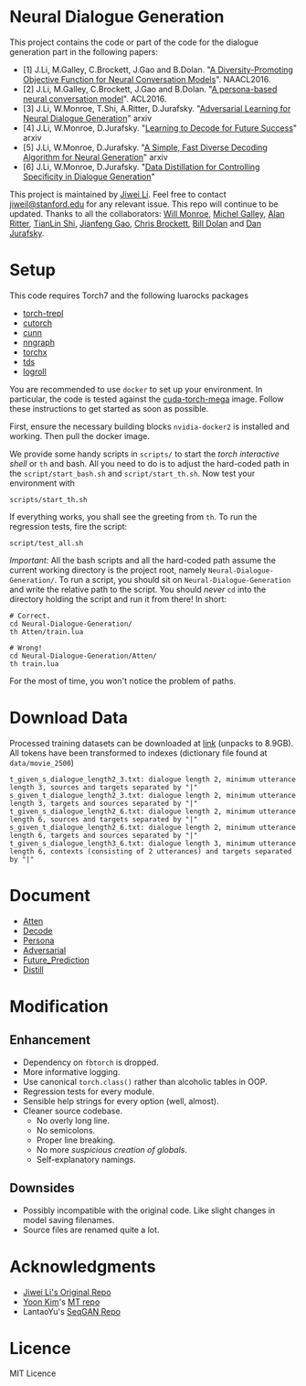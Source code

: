 # Neural Dialogue Generation

This project contains the code or part of the code for the dialogue generation part in the following papers:
* [1] J.Li, M.Galley, C.Brockett, J.Gao and B.Dolan. "[A Diversity-Promoting Objective Function for Neural Conversation Models](https://arxiv.org/pdf/1510.03055.pdf)". NAACL2016.
* [2] J.Li, M.Galley, C.Brockett, J.Gao and B.Dolan. "[A persona-based neural conversation model](https://arxiv.org/pdf/1603.06155.pdf)". ACL2016.
* [3] J.Li, W.Monroe, T.Shi, A.Ritter, D.Jurafsky. "[Adversarial Learning for Neural Dialogue Generation](https://arxiv.org/pdf/1701.06547.pdf)" arxiv
* [4] J.Li, W.Monroe, D.Jurafsky. "[Learning to Decode for Future Success](https://arxiv.org/pdf/1701.06549.pdf)" arxiv
* [5] J.Li, W.Monroe, D.Jurafsky. "[A Simple, Fast Diverse Decoding Algorithm for Neural Generation](https://arxiv.org/pdf/1611.08562.pdf)" arxiv
* [6] J.Li, W.Monroe, D.Jurafsky. "[Data Distillation for Controlling Specificity in Dialogue Generation](https://arxiv.org/abs/1702.06703)"

This project is maintained by [Jiwei Li](http://www.stanford.edu/~jiweil/). Feel free to contact jiweil@stanford.edu for any relevant issue. This repo will continue to be updated. Thanks to all the collaborators: [Will Monroe](http://stanford.edu/~wmonroe4/), [Michel Galley](https://www.microsoft.com/en-us/research/people/mgalley/), [Alan Ritter](http://aritter.github.io/), [TianLin Shi](http://www.timshi.xyz/home/index.html), [Jianfeng Gao](http://research.microsoft.com/en-us/um/people/jfgao/), [Chris Brockett](https://www.microsoft.com/en-us/research/people/chrisbkt/), [Bill Dolan](https://www.microsoft.com/en-us/research/people/billdol/) and [Dan Jurafsky](https://web.stanford.edu/~jurafsky/).

# Setup

This code requires Torch7 and the following luarocks packages
* [torch-trepl](https://github.com/torch/trepl.git)
* [cutorch](https://github.com/torch/cutorch)
* [cunn](https://github.com/torch/cunn)
* [nngraph](https://github.com/torch/nngraph)
* [torchx](https://github.com/nicholas-leonard/torchx)
* [tds](https://github.com/torch/tds)
* [logroll](https://github.com/rosejn/logroll.git)

You are recommended to use `docker` to set up your environment. In particular, the code is tested against the [cuda-torch-mega](https://github.com/Kaixhin/docker-torch-mega.git) image. Follow these instructions to get started as soon as possible.

First, ensure the necessary building blocks `nvidia-docker2` is installed and working. Then pull the docker image.

We provide some handy scripts in `scripts/` to start the *torch interactive shell* or `th` and bash. All you need to do is
to adjust the hard-coded path in the `script/start_bash.sh` and `script/start_th.sh`. Now test your environment with

    scripts/start_th.sh
    
If everything works, you shall see the greeting from `th`.
To run the regression tests, fire the script:

    script/test_all.sh
    
*Important:* All the bash scripts and all the hard-coded path assume the current working directory is the project root, namely
`Neural-Dialogue-Generation/`. To run a script, you should sit on `Neural-Dialogue-Generation` and write the relative path to
the script. You should *never* `cd` into the directory holding the script and run it from there!
In short:

    # Correct.
    cd Neural-Dialogue-Generation/
    th Atten/train.lua
    
    # Wrong!
    cd Neural-Dialogue-Generation/Atten/
    th train.lua

For the most of time, you won't notice the problem of paths.

# Download Data
Processed training datasets can be downloaded at [link](http://nlp.stanford.edu/data/OpenSubData.tar) (unpacks to 8.9GB). 
All tokens have been transformed to indexes (dictionary file found at ``data/movie_2500``)

    t_given_s_dialogue_length2_3.txt: dialogue length 2, minimum utterance length 3, sources and targets separated by "|"
    s_given_t_dialogue_length2_3.txt: dialogue length 2, minimum utterance length 3, targets and sources separated by "|"
    t_given_s_dialogue_length2_6.txt: dialogue length 2, minimum utterance length 6, sources and targets separated by "|"
    s_given_t_dialogue_length2_6.txt: dialogue length 2, minimum utterance length 6, targets and sources separated by "|"
    t_given_s_dialogue_length3_6.txt: dialogue length 3, minimum utterance length 6, contexts (consisting of 2 utterances) and targets separated by "|"


# Document
- [Atten](docs/Atten.md)
- [Decode](docs/Decode.md)
- [Persona](docs/Persona.md)
- [Adversarial](docs/Adversarial.md)
- [Future_Prediction](docs/Future.md)
- [Distill](docs/Distill.md)

# Modification

## Enhancement
- Dependency on `fbtorch` is dropped.
- More informative logging.
- Use canonical `torch.class()` rather than alcoholic tables in OOP.
- Regression tests for every module.
- Sensible help strings for every option (well, almost).
- Cleaner source codebase.
    * No overly long line.
    * No semicolons.
    * Proper line breaking.
    * No more *suspicious creation of globals*.
    * Self-explanatory namings. 
    
## Downsides
- Possibly incompatible with the original code. Like slight changes in model saving filenames.
- Source files are renamed quite a lot.

# Acknowledgments
- [Jiwei Li's Original Repo](https://github.com/jiweil/Neural-Dialogue-Generation.git)
- [Yoon Kim](http://people.fas.harvard.edu/~yoonkim)'s [MT repo](https://github.com/harvardnlp/seq2seq-attn)
- LantaoYu's [SeqGAN Repo](https://github.com/LantaoYu/SeqGAN)

# Licence
MIT Licence
